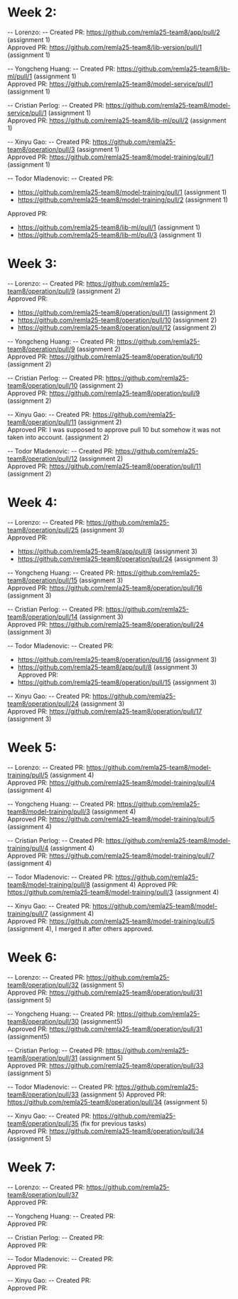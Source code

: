 # Week 2:

-- Lorenzo: --
Created PR: https://github.com/remla25-team8/app/pull/2  (assignment 1)  <br>
Approved PR: https://github.com/remla25-team8/lib-version/pull/1  (assignment 1)

-- Yongcheng Huang: --
Created PR: https://github.com/remla25-team8/lib-ml/pull/1  (assignment 1)<br>
Approved PR: https://github.com/remla25-team8/model-service/pull/1  (assignment 1)

-- Cristian Perlog: --
Created PR: https://github.com/remla25-team8/model-service/pull/1  (assignment 1)<br>
Approved PR: https://github.com/remla25-team8/lib-ml/pull/2  (assignment 1)

-- Xinyu Gao: --
Created PR: https://github.com/remla25-team8/operation/pull/3   (assignment 1)<br>
Approved PR: https://github.com/remla25-team8/model-training/pull/1  (assignment 1)

-- Todor Mladenovic: --
Created PR: 
- https://github.com/remla25-team8/model-training/pull/1  (assignment 1)
- https://github.com/remla25-team8/model-training/pull/2  (assignment 1)

Approved PR: 
- https://github.com/remla25-team8/lib-ml/pull/1  (assignment 1)
- https://github.com/remla25-team8/lib-ml/pull/3  (assignment 1)


# Week 3:

-- Lorenzo: --
Created PR: https://github.com/remla25-team8/operation/pull/9  (assignment 2) <br>
Approved PR:
- https://github.com/remla25-team8/operation/pull/11  (assignment 2)
- https://github.com/remla25-team8/operation/pull/10  (assignment 2)
- https://github.com/remla25-team8/operation/pull/12  (assignment 2)

-- Yongcheng Huang: --
Created PR: https://github.com/remla25-team8/operation/pull/9  (assignment 2)<br>
Approved PR: https://github.com/remla25-team8/operation/pull/10  (assignment 2)

-- Cristian Perlog: --
Created PR: https://github.com/remla25-team8/operation/pull/10  (assignment 2)<br>
Approved PR: https://github.com/remla25-team8/operation/pull/9  (assignment 2)

-- Xinyu Gao: --
Created PR: https://github.com/remla25-team8/operation/pull/11  (assignment 2)<br>
Approved PR: I was supposed to approve pull 10 but somehow it was not taken into account.  (assignment 2)

-- Todor Mladenovic: --
Created PR: https://github.com/remla25-team8/operation/pull/12  (assignment 2)<br>
Approved PR: https://github.com/remla25-team8/operation/pull/11  (assignment 2)

# Week 4:

-- Lorenzo: --
Created PR: https://github.com/remla25-team8/operation/pull/25  (assignment 3) <br>
Approved PR: 
- https://github.com/remla25-team8/app/pull/8  (assignment 3)
- https://github.com/remla25-team8/operation/pull/24  (assignment 3)

-- Yongcheng Huang: --
Created PR: https://github.com/remla25-team8/operation/pull/15  (assignment 3)<br>
Approved PR: https://github.com/remla25-team8/operation/pull/16  (assignment 3)

-- Cristian Perlog: --
Created PR: https://github.com/remla25-team8/operation/pull/14 (assignment 3) <br>
Approved PR: https://github.com/remla25-team8/operation/pull/24 (assignment 3)

-- Todor Mladenovic: --
Created PR:
- https://github.com/remla25-team8/operation/pull/16  (assignment 3)
- https://github.com/remla25-team8/app/pull/8  (assignment 3) <br>
Approved PR:
- https://github.com/remla25-team8/operation/pull/15  (assignment 3)

-- Xinyu Gao: --
Created PR: https://github.com/remla25-team8/operation/pull/24  (assignment 3) <br>
Approved PR: https://github.com/remla25-team8/operation/pull/17  (assignment 3)


# Week 5:

-- Lorenzo: --
Created PR: https://github.com/remla25-team8/model-training/pull/5   (assignment 4) <br>
Approved PR: https://github.com/remla25-team8/model-training/pull/4 (assignment 4)

-- Yongcheng Huang: --
Created PR: https://github.com/remla25-team8/model-training/pull/3 (assignment 4) <br>
Approved PR: https://github.com/remla25-team8/model-training/pull/5 (assignment 4)

-- Cristian Perlog: --
Created PR: https://github.com/remla25-team8/model-training/pull/4 (assignment 4)<br>
Approved PR: https://github.com/remla25-team8/model-training/pull/7 (assignment 4)

-- Todor Mladenovic: --
Created PR: https://github.com/remla25-team8/model-training/pull/8 (assignment 4)
Approved PR: https://github.com/remla25-team8/model-training/pull/3 (assignment 4)

-- Xinyu Gao: --
Created PR: https://github.com/remla25-team8/model-training/pull/7 (assignment 4) <br>
Approved PR: https://github.com/remla25-team8/model-training/pull/5 (assignment 4), I merged it after others approved.



# Week 6:

-- Lorenzo: --
Created PR: https://github.com/remla25-team8/operation/pull/32   (assignment 5) <br>
Approved PR: https://github.com/remla25-team8/operation/pull/31 (assignment 5)

-- Yongcheng Huang: --
Created PR: https://github.com/remla25-team8/operation/pull/30 (assignment5) <br>
Approved PR: https://github.com/remla25-team8/operation/pull/31 (assignment5)

-- Cristian Perlog: --
Created PR: https://github.com/remla25-team8/operation/pull/31 (assignment 5) <br>
Approved PR: https://github.com/remla25-team8/operation/pull/33 (assignment 5)

-- Todor Mladenovic: --
Created PR: https://github.com/remla25-team8/operation/pull/33 (assignment 5)
Approved PR: https://github.com/remla25-team8/operation/pull/34 (assignment 5)

-- Xinyu Gao: --
Created PR: https://github.com/remla25-team8/operation/pull/35 (fix for previous tasks) <br>
Approved PR: https://github.com/remla25-team8/operation/pull/34 (assignment 5)



# Week 7:

-- Lorenzo: --
Created PR: https://github.com/remla25-team8/operation/pull/37 <br>
Approved PR:

-- Yongcheng Huang: --
Created PR:  <br>
Approved PR:

-- Cristian Perlog: --
Created PR:  <br>
Approved PR:

-- Todor Mladenovic: --
Created PR:  <br>
Approved PR:

-- Xinyu Gao: --
Created PR:  <br>
Approved PR:



